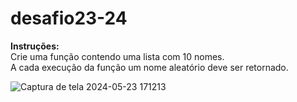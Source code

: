 # desafio23-24
<strong>Instruções:</strong> <br>
Crie uma função contendo uma lista com 10 nomes. <br>A cada execução da função um nome aleatório deve ser retornado. 

![Captura de tela 2024-05-23 171213](https://github.com/Wilton-Max/desafio23-24/assets/102773414/f59a37da-bc7b-42b0-a1e5-496b834d5c81)
